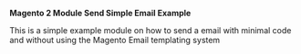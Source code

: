 **Magento 2 Module Send Simple Email Example**

This is a simple example module on how to send a email with minimal code 
and without using the Magento Email templating system